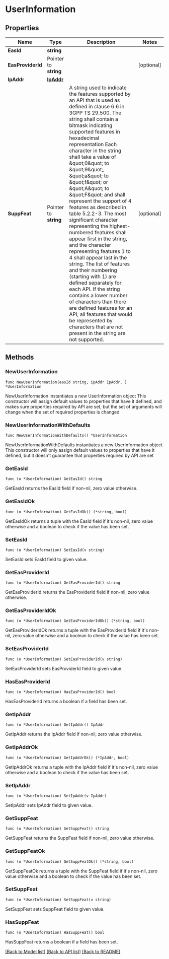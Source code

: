 # UserInformation

## Properties

Name | Type | Description | Notes
------------ | ------------- | ------------- | -------------
**EasId** | **string** |  | 
**EasProviderId** | Pointer to **string** |  | [optional] 
**IpAddr** | [**IpAddr**](IpAddr.md) |  | 
**SuppFeat** | Pointer to **string** | A string used to indicate the features supported by an API that is used as defined in clause  6.6 in 3GPP TS 29.500. The string shall contain a bitmask indicating supported features in  hexadecimal representation Each character in the string shall take a value of \&quot;0\&quot; to \&quot;9\&quot;,  \&quot;a\&quot; to \&quot;f\&quot; or \&quot;A\&quot; to \&quot;F\&quot; and shall represent the support of 4 features as described in  table 5.2.2-3. The most significant character representing the highest-numbered features shall  appear first in the string, and the character representing features 1 to 4 shall appear last  in the string. The list of features and their numbering (starting with 1) are defined  separately for each API. If the string contains a lower number of characters than there are  defined features for an API, all features that would be represented by characters that are not  present in the string are not supported.  | [optional] 

## Methods

### NewUserInformation

`func NewUserInformation(easId string, ipAddr IpAddr, ) *UserInformation`

NewUserInformation instantiates a new UserInformation object
This constructor will assign default values to properties that have it defined,
and makes sure properties required by API are set, but the set of arguments
will change when the set of required properties is changed

### NewUserInformationWithDefaults

`func NewUserInformationWithDefaults() *UserInformation`

NewUserInformationWithDefaults instantiates a new UserInformation object
This constructor will only assign default values to properties that have it defined,
but it doesn't guarantee that properties required by API are set

### GetEasId

`func (o *UserInformation) GetEasId() string`

GetEasId returns the EasId field if non-nil, zero value otherwise.

### GetEasIdOk

`func (o *UserInformation) GetEasIdOk() (*string, bool)`

GetEasIdOk returns a tuple with the EasId field if it's non-nil, zero value otherwise
and a boolean to check if the value has been set.

### SetEasId

`func (o *UserInformation) SetEasId(v string)`

SetEasId sets EasId field to given value.


### GetEasProviderId

`func (o *UserInformation) GetEasProviderId() string`

GetEasProviderId returns the EasProviderId field if non-nil, zero value otherwise.

### GetEasProviderIdOk

`func (o *UserInformation) GetEasProviderIdOk() (*string, bool)`

GetEasProviderIdOk returns a tuple with the EasProviderId field if it's non-nil, zero value otherwise
and a boolean to check if the value has been set.

### SetEasProviderId

`func (o *UserInformation) SetEasProviderId(v string)`

SetEasProviderId sets EasProviderId field to given value.

### HasEasProviderId

`func (o *UserInformation) HasEasProviderId() bool`

HasEasProviderId returns a boolean if a field has been set.

### GetIpAddr

`func (o *UserInformation) GetIpAddr() IpAddr`

GetIpAddr returns the IpAddr field if non-nil, zero value otherwise.

### GetIpAddrOk

`func (o *UserInformation) GetIpAddrOk() (*IpAddr, bool)`

GetIpAddrOk returns a tuple with the IpAddr field if it's non-nil, zero value otherwise
and a boolean to check if the value has been set.

### SetIpAddr

`func (o *UserInformation) SetIpAddr(v IpAddr)`

SetIpAddr sets IpAddr field to given value.


### GetSuppFeat

`func (o *UserInformation) GetSuppFeat() string`

GetSuppFeat returns the SuppFeat field if non-nil, zero value otherwise.

### GetSuppFeatOk

`func (o *UserInformation) GetSuppFeatOk() (*string, bool)`

GetSuppFeatOk returns a tuple with the SuppFeat field if it's non-nil, zero value otherwise
and a boolean to check if the value has been set.

### SetSuppFeat

`func (o *UserInformation) SetSuppFeat(v string)`

SetSuppFeat sets SuppFeat field to given value.

### HasSuppFeat

`func (o *UserInformation) HasSuppFeat() bool`

HasSuppFeat returns a boolean if a field has been set.


[[Back to Model list]](../README.md#documentation-for-models) [[Back to API list]](../README.md#documentation-for-api-endpoints) [[Back to README]](../README.md)


